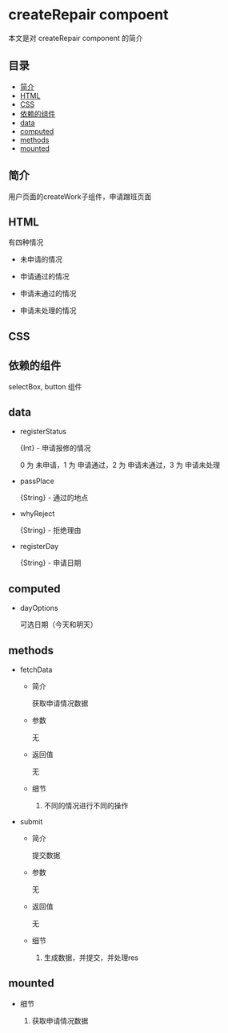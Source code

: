 # createRepair compoent
本文是对 createRepair component 的简介

## 目录
- [简介](#introduction)
- [HTML](#HTML)
- [CSS](#CSS)
- [依赖的组件](#components)
- [data](#data)
- [computed](#computed)
- [methods](#methods)
- [mounted](#mounted)

<h2 id="introduction">简介</h2>

用户页面的createWork子组件，申请蹭班页面

<h2 id="HTML">HTML</h2>

有四种情况

- 未申请的情况

- 申请通过的情况

- 申请未通过的情况

- 申请未处理的情况

<h2 id="CSS">CSS</h2>


<h2 id="components">依赖的组件</h2>

selectBox, button 组件

<h2 id="data">data</h2>

- registerStatus

  {Int} - 申请报修的情况
  
  0 为 未申请，1 为 申请通过，2 为 申请未通过，3 为 申请未处理
  
- passPlace

  {String} - 通过的地点
  
- whyReject

  {String} - 拒绝理由
  
- registerDay

  {String} - 申请日期
  
<h2 id="computed">computed</h2>

- dayOptions

  可选日期（今天和明天）
  
<h2 id="methods">methods</h2>

- fetchData

  - 简介
  
    获取申请情况数据
    
  - 参数
  
    无
    
  - 返回值
  
    无
    
  - 细节
  
    1. 不同的情况进行不同的操作
    
- submit

  - 简介
  
    提交数据
    
  - 参数
  
    无
    
  - 返回值
  
    无
    
  - 细节
  
    1. 生成数据，并提交，并处理res
    
<h2 id="mounted">mounted</h2>

- 细节

  1. 获取申请情况数据
